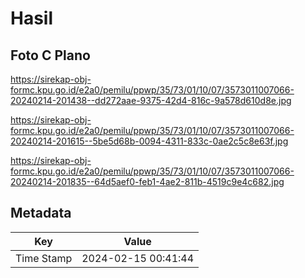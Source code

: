 # Hasil

## Foto C Plano

https://sirekap-obj-formc.kpu.go.id/e2a0/pemilu/ppwp/35/73/01/10/07/3573011007066-20240214-201438--dd272aae-9375-42d4-816c-9a578d610d8e.jpg

https://sirekap-obj-formc.kpu.go.id/e2a0/pemilu/ppwp/35/73/01/10/07/3573011007066-20240214-201615--5be5d68b-0094-4311-833c-0ae2c5c8e63f.jpg

https://sirekap-obj-formc.kpu.go.id/e2a0/pemilu/ppwp/35/73/01/10/07/3573011007066-20240214-201835--64d5aef0-feb1-4ae2-811b-4519c9e4c682.jpg


## Metadata

| Key        | Value               |
| ---------- | ------------------- |
| Time Stamp | 2024-02-15 00:41:44 |



